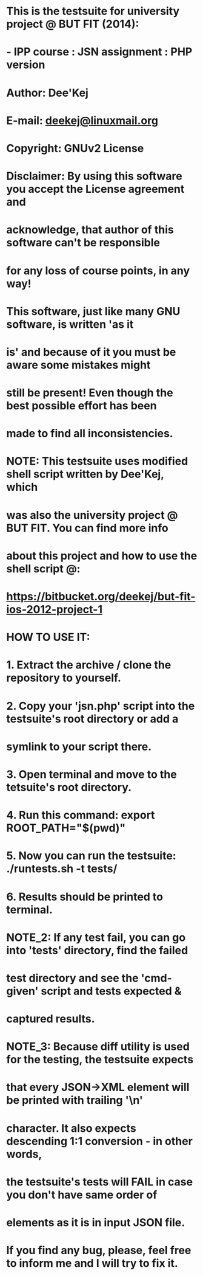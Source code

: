 # This is the testsuite for university project @ BUT FIT (2014):
#  - IPP course : JSN assignment : PHP version
#
# Author: Dee'Kej
# E-mail: deekej@linuxmail.org
#
# Copyright:  GNUv2 License
# Disclaimer: By using this software you accept the License agreement and
#             acknowledge, that author of this software can't be responsible
#             for any loss of course points, in any way!
#
#             This software, just like many GNU software, is written 'as it
#             is' and because of it you must be aware some mistakes might
#             still be present! Even though the best possible effort has been
#             made to find all inconsistencies.
#
# NOTE:       This testsuite uses modified shell script written by Dee'Kej, which
#             was also the university project @ BUT FIT. You can find more info
#             about this project and how to use the shell script @:
#             https://bitbucket.org/deekej/but-fit-ios-2012-project-1
#
# HOW TO USE IT:
# 1. Extract the archive / clone the repository to yourself.
# 2. Copy your 'jsn.php' script into the testsuite's root directory or add a
#    symlink to your script there.
# 3. Open terminal and move to the tetsuite's root directory.
# 4. Run this command:              export ROOT_PATH="$(pwd)"
# 5. Now you can run the testsuite: ./runtests.sh -t tests/
# 6. Results should be printed to terminal.
#
# NOTE_2: If any test fail, you can go into 'tests' directory, find the failed
#         test directory and see the 'cmd-given' script and tests expected &
#         captured results.
#
# NOTE_3: Because diff utility is used for the testing, the testsuite expects
#         that every JSON->XML element will be printed with trailing '\n'
#         character. It also expects descending 1:1 conversion - in other words,
#         the testsuite's tests will FAIL in case you don't have same order of
#         elements as it is in input JSON file.
#
# If you find any bug, please, feel free to inform me and I will try to fix it.
